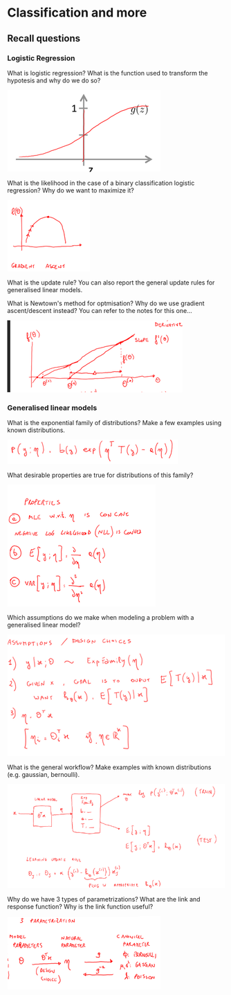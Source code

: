 # Classification and more

## Recall questions

### Logistic Regression 

What is logistic regression? What is the function used to transform the hypotesis and why do we do so?

![](../../../static/FDS/glm1.png)

What is the likelihood in the case of a binary classification logistic regression? Why do we want to maximize it?

![](../../../static/FDS/glm2.png)

What is the update rule? You can also report the general update rules for generalised linear models.

What is Newtown's method for optmisation? Why do we use gradient ascent/descent instead? You can refer to the notes for this one...

![](../../../static/FDS/glm3.png)

### Generalised linear models

What is the exponential family of distributions? Make a few examples using known distributions.

![](../../../static/FDS/glm4.png)

What desirable properties are true for distributions of this family?

![](../../../static/FDS/glm5.png)

Which assumptions do we make when modeling a problem with a generalised linear model?

![](../../../static/FDS/glm6.png)

What is the general workflow? Make examples with known distributions (e.g. gaussian, bernoulli).

![](../../../static/FDS/glm7.png)
 
Why do we have 3 types of parametrizations? What are the link and response function?
Why is the link function useful?

![](../../../static/FDS/glm8.png)